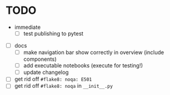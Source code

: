 # TODO

- immediate
    - [ ] test publishing to pytest

- [ ] docs
    - [ ] make navigation bar show correctly in overview (include components)
    - [ ] add executable notebooks (execute for testing!)
    - [ ] update changelog
- [ ] get rid off `#flake8: noqa: E501`
- [ ] get rid off `#flake8: noqa` in `__init__.py`
